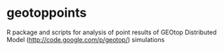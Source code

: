 geotoppoints
============

R package and scripts for analysis of point results of GEOtop Distributed Model (http://code.google.com/p/geotop/) simulations

